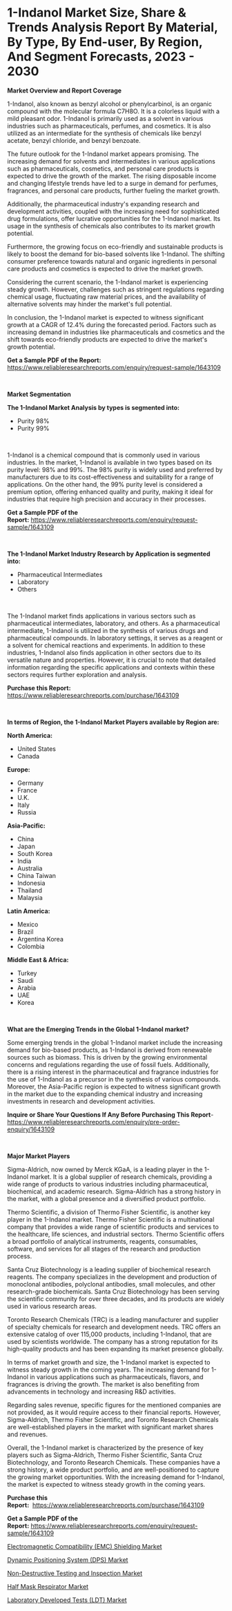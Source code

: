 <p><h1>1-Indanol Market Size, Share & Trends Analysis Report By Material, By Type, By End-user, By Region, And Segment Forecasts, 2023 - 2030</h1></p><p><strong>Market Overview and Report Coverage</strong></p>
<p><p>1-Indanol, also known as benzyl alcohol or phenylcarbinol, is an organic compound with the molecular formula C7H8O. It is a colorless liquid with a mild pleasant odor. 1-Indanol is primarily used as a solvent in various industries such as pharmaceuticals, perfumes, and cosmetics. It is also utilized as an intermediate for the synthesis of chemicals like benzyl acetate, benzyl chloride, and benzyl benzoate.</p><p>The future outlook for the 1-Indanol market appears promising. The increasing demand for solvents and intermediates in various applications such as pharmaceuticals, cosmetics, and personal care products is expected to drive the growth of the market. The rising disposable income and changing lifestyle trends have led to a surge in demand for perfumes, fragrances, and personal care products, further fueling the market growth.</p><p>Additionally, the pharmaceutical industry's expanding research and development activities, coupled with the increasing need for sophisticated drug formulations, offer lucrative opportunities for the 1-Indanol market. Its usage in the synthesis of chemicals also contributes to its market growth potential.</p><p>Furthermore, the growing focus on eco-friendly and sustainable products is likely to boost the demand for bio-based solvents like 1-Indanol. The shifting consumer preference towards natural and organic ingredients in personal care products and cosmetics is expected to drive the market growth.</p><p>Considering the current scenario, the 1-Indanol market is experiencing steady growth. However, challenges such as stringent regulations regarding chemical usage, fluctuating raw material prices, and the availability of alternative solvents may hinder the market's full potential.</p><p>In conclusion, the 1-Indanol market is expected to witness significant growth at a CAGR of 12.4% during the forecasted period. Factors such as increasing demand in industries like pharmaceuticals and cosmetics and the shift towards eco-friendly products are expected to drive the market's growth potential.</p></p>
<p><strong>Get a Sample PDF of the Report:</strong> <a href="https://www.reliableresearchreports.com/enquiry/request-sample/1643109">https://www.reliableresearchreports.com/enquiry/request-sample/1643109</a></p>
<p>&nbsp;</p>
<p><strong>Market Segmentation</strong></p>
<p><strong>The 1-Indanol Market Analysis by types is segmented into:</strong></p>
<p><ul><li>Purity 98%</li><li>Purity 99%</li></ul></p>
<p>&nbsp;</p>
<p><p>1-Indanol is a chemical compound that is commonly used in various industries. In the market, 1-Indanol is available in two types based on its purity level: 98% and 99%. The 98% purity is widely used and preferred by manufacturers due to its cost-effectiveness and suitability for a range of applications. On the other hand, the 99% purity level is considered a premium option, offering enhanced quality and purity, making it ideal for industries that require high precision and accuracy in their processes.</p></p>
<p><strong>Get a Sample PDF of the Report:</strong>&nbsp;<a href="https://www.reliableresearchreports.com/enquiry/request-sample/1643109">https://www.reliableresearchreports.com/enquiry/request-sample/1643109</a></p>
<p>&nbsp;</p>
<p><strong>The 1-Indanol Market Industry Research by Application is segmented into:</strong></p>
<p><ul><li>Pharmaceutical Intermediates</li><li>Laboratory</li><li>Others</li></ul></p>
<p>&nbsp;</p>
<p><p>The 1-Indanol market finds applications in various sectors such as pharmaceutical intermediates, laboratory, and others. As a pharmaceutical intermediate, 1-Indanol is utilized in the synthesis of various drugs and pharmaceutical compounds. In laboratory settings, it serves as a reagent or a solvent for chemical reactions and experiments. In addition to these industries, 1-Indanol also finds application in other sectors due to its versatile nature and properties. However, it is crucial to note that detailed information regarding the specific applications and contexts within these sectors requires further exploration and analysis.</p></p>
<p><strong>Purchase this Report:</strong>&nbsp; <a href="https://www.reliableresearchreports.com/purchase/1643109">https://www.reliableresearchreports.com/purchase/1643109</a></p>
<p>&nbsp;</p>
<p><strong>In terms of Region, the 1-Indanol Market Players available by Region are:</strong></p>
<p>
    <p> <strong> North America: </strong>
        <ul>
            <li>United States</li>
            <li>Canada</li>
        </ul>
        </p> 
    <p> <strong> Europe: </strong>
        <ul>
            <li>Germany</li>
            <li>France</li>
            <li>U.K.</li>
            <li>Italy</li>
            <li>Russia</li>
        </ul>
        </p> 
    <p> <strong> Asia-Pacific: </strong>
        <ul>
            <li>China</li>
            <li>Japan</li>
            <li>South Korea</li>
            <li>India</li>
            <li>Australia</li>
            <li>China Taiwan</li>
            <li>Indonesia</li>
            <li>Thailand</li>
            <li>Malaysia</li>
        </ul>
        </p> 
    <p> <strong> Latin America: </strong>
        <ul>
            <li>Mexico</li>
            <li>Brazil</li>
            <li>Argentina Korea</li>
            <li>Colombia</li>
        </ul>
        </p> 
    <p> <strong> Middle East & Africa: </strong>
        <ul>
            <li>Turkey</li>
            <li>Saudi</li>
            <li>Arabia</li>
            <li>UAE</li>
            <li>Korea</li>
        </ul>
    </p>
    </p>
<p>&nbsp;</p>
<p><strong>What are the Emerging Trends in the Global 1-Indanol market?</strong></p>
<p><p>Some emerging trends in the global 1-Indanol market include the increasing demand for bio-based products, as 1-Indanol is derived from renewable sources such as biomass. This is driven by the growing environmental concerns and regulations regarding the use of fossil fuels. Additionally, there is a rising interest in the pharmaceutical and fragrance industries for the use of 1-Indanol as a precursor in the synthesis of various compounds. Moreover, the Asia-Pacific region is expected to witness significant growth in the market due to the expanding chemical industry and increasing investments in research and development activities.</p></p>
<p><strong>Inquire or Share Your Questions If Any Before Purchasing This Report</strong>- <a href="https://www.reliableresearchreports.com/enquiry/pre-order-enquiry/1643109">https://www.reliableresearchreports.com/enquiry/pre-order-enquiry/1643109</a></p>
<p>&nbsp;</p>
<p><strong>Major Market Players</strong></p>
<p><p>Sigma-Aldrich, now owned by Merck KGaA, is a leading player in the 1-Indanol market. It is a global supplier of research chemicals, providing a wide range of products to various industries including pharmaceutical, biochemical, and academic research. Sigma-Aldrich has a strong history in the market, with a global presence and a diversified product portfolio.</p><p>Thermo Scientific, a division of Thermo Fisher Scientific, is another key player in the 1-Indanol market. Thermo Fisher Scientific is a multinational company that provides a wide range of scientific products and services to the healthcare, life sciences, and industrial sectors. Thermo Scientific offers a broad portfolio of analytical instruments, reagents, consumables, software, and services for all stages of the research and production process.</p><p>Santa Cruz Biotechnology is a leading supplier of biochemical research reagents. The company specializes in the development and production of monoclonal antibodies, polyclonal antibodies, small molecules, and other research-grade biochemicals. Santa Cruz Biotechnology has been serving the scientific community for over three decades, and its products are widely used in various research areas.</p><p>Toronto Research Chemicals (TRC) is a leading manufacturer and supplier of specialty chemicals for research and development needs. TRC offers an extensive catalog of over 115,000 products, including 1-Indanol, that are used by scientists worldwide. The company has a strong reputation for its high-quality products and has been expanding its market presence globally.</p><p>In terms of market growth and size, the 1-Indanol market is expected to witness steady growth in the coming years. The increasing demand for 1-Indanol in various applications such as pharmaceuticals, flavors, and fragrances is driving the growth. The market is also benefiting from advancements in technology and increasing R&D activities.</p><p>Regarding sales revenue, specific figures for the mentioned companies are not provided, as it would require access to their financial reports. However, Sigma-Aldrich, Thermo Fisher Scientific, and Toronto Research Chemicals are well-established players in the market with significant market shares and revenues.</p><p>Overall, the 1-Indanol market is characterized by the presence of key players such as Sigma-Aldrich, Thermo Fisher Scientific, Santa Cruz Biotechnology, and Toronto Research Chemicals. These companies have a strong history, a wide product portfolio, and are well-positioned to capture the growing market opportunities. With the increasing demand for 1-Indanol, the market is expected to witness steady growth in the coming years.</p></p>
<p><strong>Purchase this Report:</strong>&nbsp;&nbsp;<a href="https://www.reliableresearchreports.com/purchase/1643109">https://www.reliableresearchreports.com/purchase/1643109</a></p>
<p></p>
<p><strong>Get a Sample PDF of the Report:</strong>&nbsp;<a href="https://www.reliableresearchreports.com/enquiry/request-sample/1643109">https://www.reliableresearchreports.com/enquiry/request-sample/1643109</a></p>
<p><p><a href="https://medium.com/@primeyash92/electromagnetic-compatibility-emc-shielding-market-the-key-to-successful-business-strategy-a87c726bdfbd">Electromagnetic Compatibility (EMC) Shielding Market</a></p><p><a href="https://medium.com/@shubham99912151/dynamic-positioning-system-dps-market-exploring-market-share-market-trends-and-future-growth-574c34c6ba87">Dynamic Positioning System (DPS) Market</a></p><p><a href="https://medium.com/@shiv151299/non-destructive-testing-and-inspection-market-exploring-market-share-market-trends-and-future-6ceee09a1a54">Non-Destructive Testing and Inspection Market</a></p><p><a href="https://medium.com/@santosh99915121/analyzing-half-mask-respirator-market-global-industry-perspective-and-forecast-2023-to-2030-677b8b6d4c9c">Half Mask Respirator Market</a></p><p><a href="https://medium.com/@s40138378/laboratory-developed-tests-ldt-market-trends-forecast-and-competitive-analysis-to-2030-1e8e453e47a5">Laboratory Developed Tests (LDT) Market</a></p></p>